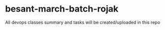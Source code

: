 # besant-march-batch-rojak
All devops classes summary and tasks will be created/uploaded in this repo
